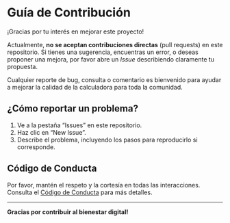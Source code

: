 # Guía de Contribución

¡Gracias por tu interés en mejorar este proyecto!

Actualmente, **no se aceptan contribuciones directas** (pull requests) en este repositorio. Si tienes una sugerencia, encuentras un error, o deseas proponer una mejora, por favor abre un *Issue* describiendo claramente tu propuesta.

Cualquier reporte de bug, consulta o comentario es bienvenido para ayudar a mejorar la calidad de la calculadora para toda la comunidad.

## ¿Cómo reportar un problema?

1. Ve a la pestaña “Issues” en este repositorio.
2. Haz clic en “New Issue”.
3. Describe el problema, incluyendo los pasos para reproducirlo si corresponde.

## Código de Conducta

Por favor, mantén el respeto y la cortesía en todas las interacciones. Consulta el [Código de Conducta](./CODE_OF_CONDUCT.md) para más detalles.

---

**Gracias por contribuir al bienestar digital!**
